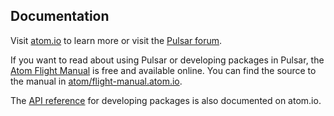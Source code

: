 ## Documentation

Visit [atom.io](https://atom.io) to learn more or visit the [Pulsar forum](https://github.com/pulsar-edit/pulsar/discussions).

If you want to read about using Pulsar or developing packages in Pulsar, the [Atom Flight Manual](https://flight-manual.atom.io) is free and available online. You can find the source to the manual in [atom/flight-manual.atom.io](https://github.com/atom/flight-manual.atom.io).

The [API reference](https://atom.io/docs/api) for developing packages is also documented on atom.io.
